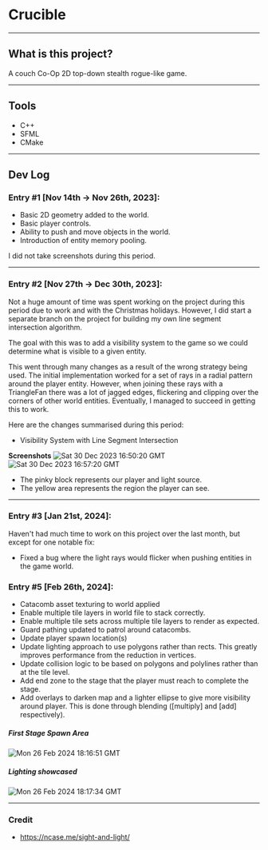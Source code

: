 # Crucible 

---

## What is this project?
A couch Co-Op 2D top-down stealth rogue-like game.

---

## Tools
- C++
- SFML
- CMake

---

## Dev Log

### Entry #1 [Nov 14th -> Nov 26th, 2023]:
- Basic 2D geometry added to the world.
- Basic player controls.
- Ability to push and move objects in the world.
- Introduction of entity memory pooling.

I did not take screenshots during this period.

---

### Entry #2 [Nov 27th -> Dec 30th, 2023]:
Not a huge amount of time was spent working on the project during this period due to work and with the Christmas holidays.
However, I did start a separate branch on the project for building my own line segment intersection algorithm.

The goal with this was to add a visibility system to the game so we could determine what is visible to a given entity.

This went through many changes as a result of the wrong strategy being used. The initial implementation worked for
a set of rays in a radial pattern around the player entity. However, when joining these rays with a TriangleFan there 
was a lot of jagged edges, flickering and clipping over the corners of other world entities. Eventually, I managed to
succeed in getting this to work. 

Here are the changes summarised during this period:
- Visibility System with Line Segment Intersection

**Screenshots**
![Sat 30 Dec 2023 16:50:20 GMT](https://github.com/Ticketedmoon/Crucible/assets/21260839/1ef528d2-6c34-4128-b85f-1549b1c84021)
![Sat 30 Dec 2023 16:57:20 GMT](https://github.com/Ticketedmoon/Crucible/assets/21260839/4e6bc14b-58e1-4ffb-88fd-89ae573f7f57)

- The pinky block represents our player and light source. 
- The yellow area represents the region the player can see.

---

### Entry #3 [Jan 21st, 2024]:

Haven't had much time to work on this project over the last month, but except for one notable fix:
- Fixed a bug where the light rays would flicker when pushing entities in the game world.

### Entry #5 [Feb 26th, 2024]:
- Catacomb asset texturing to world applied
- Enable multiple tile layers in world file to stack correctly.
- Enable multiple tile sets across multiple tile layers to render as expected.
- Guard pathing updated to patrol around catacombs.
- Update player spawn location(s)
- Update lighting approach to use polygons rather than rects. 
This greatly improves performance from the reduction in vertices. 
- Update collision logic to be based on polygons and polylines rather than at the tile level.
- Add end zone to the stage that the player must reach to complete the stage.
- Add overlays to darken map and a lighter ellipse to give more visibility around player. This
is done through blending ([multiply] and [add] respectively).

##### First Stage Spawn Area
![Mon 26 Feb 2024 18:16:51 GMT](https://github.com/Ticketedmoon/Crucible/assets/21260839/4b636cd1-5003-4e73-8271-0ed7708ef53a)

##### Lighting showcased
![Mon 26 Feb 2024 18:17:34 GMT](https://github.com/Ticketedmoon/Crucible/assets/21260839/ed475168-2579-4647-b8f1-b63830321d07)


---

### Credit
- https://ncase.me/sight-and-light/
